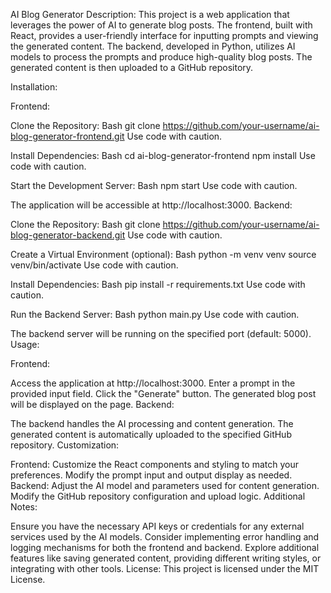 AI Blog Generator
Description:
This project is a web application that leverages the power of AI to generate blog posts. The frontend, built with React, provides a user-friendly interface for inputting prompts and viewing the generated content. The backend, developed in Python, utilizes AI models to process the prompts and produce high-quality blog posts. The generated content is then uploaded to a GitHub repository.

Installation:

Frontend:

Clone the Repository:
Bash
git clone https://github.com/your-username/ai-blog-generator-frontend.git
Use code with caution.

Install Dependencies:
Bash
cd ai-blog-generator-frontend
npm install
Use code with caution.

Start the Development Server:
Bash
npm start
Use code with caution.

The application will be accessible at http://localhost:3000.
Backend:

Clone the Repository:
Bash
git clone https://github.com/your-username/ai-blog-generator-backend.git
Use code with caution.

Create a Virtual Environment (optional):
Bash
python -m venv venv
source venv/bin/activate
Use code with caution.

Install Dependencies:
Bash
pip install -r requirements.txt
Use code with caution.

Run the Backend Server:
Bash
python main.py
Use code with caution.

The backend server will be running on the specified port (default: 5000).
Usage:

Frontend:

Access the application at http://localhost:3000.
Enter a prompt in the provided input field.
Click the "Generate" button.
The generated blog post will be displayed on the page.
Backend:

The backend handles the AI processing and content generation.
The generated content is automatically uploaded to the specified GitHub repository.
Customization:

Frontend:
Customize the React components and styling to match your preferences.
Modify the prompt input and output display as needed.
Backend:
Adjust the AI model and parameters used for content generation.
Modify the GitHub repository configuration and upload logic.
Additional Notes:

Ensure you have the necessary API keys or credentials for any external services used by the AI models.
Consider implementing error handling and logging mechanisms for both the frontend and backend.
Explore additional features like saving generated content, providing different writing styles, or integrating with other tools.
License:
This project is licensed under the MIT License.
